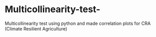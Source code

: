 # Multicollinearity-test-
Multicollinearity test using python and made correlation plots for CRA (Climate Resilient Agriculture) 
